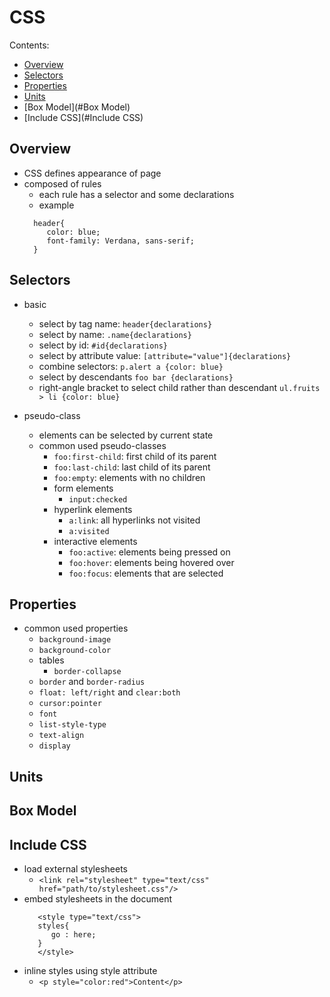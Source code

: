 # CSS

Contents:

- [Overview](#Overview)
- [Selectors](#Selectors)
- [Properties](#Properties)
- [Units](#Units)
- [Box Model](#Box Model)
- [Include CSS](#Include CSS)


<a name="Overview"/>

## Overview
+ CSS defines appearance of page
+ composed of rules
  - each rule has a selector and some declarations
  - example
  ```
    header{
       color: blue;
       font-family: Verdana, sans-serif;
    }
  ```

<a name="Selectors"/>

## Selectors
+ basic
  - select by tag name: `header{declarations}`
  - select by name: `.name{declarations}`
  - select by id: `#id{declarations}`
  - select by attribute value: `[attribute="value"]{declarations}`
  - combine selectors: `p.alert a {color: blue}`
  - select by descendants `foo bar {declarations}`
  - right-angle bracket to select child rather than descendant `ul.fruits > li {color: blue}`

+ pseudo-class
  - elements can be selected by current state
  - common used pseudo-classes
    + `foo:first-child`: first child of its parent
    + `foo:last-child`: last child of its parent
    + `foo:empty`: elements with no children
    + form elements
      - `input:checked`
    + hyperlink elements
      - `a:link`: all hyperlinks not visited
      - `a:visited`
    + interactive elements
      - `foo:active`: elements being pressed on
      - `foo:hover`: elements being hovered over
      - `foo:focus`: elements that are selected


<a name="Properties"/>

## Properties
+ common used properties
  - `background-image`
  - `background-color`
  - tables
    + `border-collapse`
  - `border` and `border-radius`
  - `float: left/right` and `clear:both`
  - `cursor:pointer`
  - `font`
  - `list-style-type`
  - `text-align`
  - `display`


<a name="Units"/>

## Units

<a name="Box Model"/>

## Box Model

<a name="Include CSS"/>

## Include CSS
+ load external stylesheets
  - `<link rel="stylesheet" type="text/css" href="path/to/stylesheet.css"/>`
+ embed stylesheets in the document
  ```
     <style type="text/css">
     styles{
        go : here;
     }
     </style>
  ```
+ inline styles using style attribute
  - `<p style="color:red">Content</p>`

